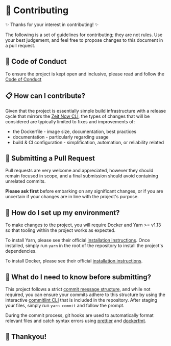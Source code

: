 # :wrench: Contributing

:sparkles: Thanks for your interest in contributing! :sparkles:

The following is a set of guidelines for contributing; they are not rules. Use
your best judgement, and feel free to propose changes to this document in a pull
request.

## :speech_balloon: Code of Conduct

To ensure the project is kept open and inclusive, please read and follow the
[Code of Conduct](./CODE_OF_CONDUCT.md)

## :clipboard: How can I contribute?

Given that the project is essentially simple build infrastructure with a release
cycle that mirrors the [Zeit Now CLI](https://github.com/zeit/now-cli/), the
types of changes that will be considered are typically limited to fixes and
improvements of:

- the Dockerfile - image size, documentation, best practices
- documentation - particularly regarding usage
- build & CI configuration - simplification, automation, or reliability related

## :stars: Submitting a Pull Request

Pull requests are very welcome and appreciated, however they should remain
focused in scope, and a final submission should avoid containing unrelated
commits.

**Please ask first** before embarking on any significant changes, or if you are
uncertain if your changes are in line with the project's purpose.

## :construction: How do I set up my environment?

To make changes to the project, you will require Docker and Yarn >= v1.13 so
that tooling within the project works as expected.

To install Yarn, please see their official
[installation instructions](https://yarnpkg.com/lang/en/docs/install/). Once
installed, simply run `yarn` in the root of the repository to install the
project's dependencies.

To install Docker, please see their official
[installation instructions](https://docs.docker.com/install/).

## :bookmark_tabs: What do I need to know before submitting?

This project follows a strict
[commit message structure](https://github.com/meatwallace/alpine-zeit-now/commits/master),
and while not required, you can ensure your commits adhere to this structure by
using the interactive [commitlint CLI](http://commitlint.js.org/) that is
included in the repository. After staging your files, simply run `yarn commit`
and follow the prompt.

During the commit process, git hooks are used to automatically format relevant
files and catch syntax errors using [prettier](https://prettier.io) and
[dockerfmt](https://github.com/jessfraz/dockfmt).

## :tada: Thankyou!
